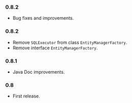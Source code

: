 ### 0.8.2

* Bug fixes and improvements.


### 0.8.2

* Remove `SQLExecutor` from class `EntityManagerFactory`.
* Remove interface `EntityManagerFactory`.


### 0.8.1

* Java Doc improvements.


### 0.8

* First release.
